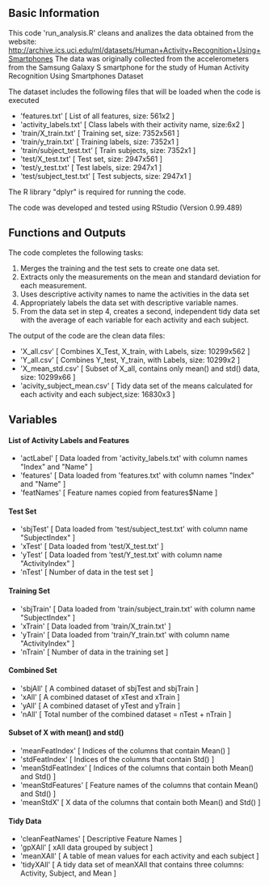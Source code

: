 ## Basic Information

This code 'run_analysis.R' cleans and analizes the data obtained from the website:
http://archive.ics.uci.edu/ml/datasets/Human+Activity+Recognition+Using+Smartphones
The data was originally collected from the accelerometers from the Samsung Galaxy S smartphone 
for the study of Human Activity Recognition Using Smartphones Dataset

The dataset includes the following files that will be loaded when the code is executed

- 'features.txt'           [ List of all features, size: 561x2 ]
- 'activity_labels.txt'    [ Class labels with their activity name, size:6x2 ]
- 'train/X_train.txt'      [ Training set,    size: 7352x561 ]
- 'train/y_train.txt'      [ Training labels, size: 7352x1 ]
- 'train/subject_test.txt' [ Train subjects,  size: 7352x1 ]
- 'test/X_test.txt'        [ Test set,        size: 2947x561 ]
- 'test/y_test.txt'        [ Test labels,     size: 2947x1 ]
- 'test/subject_test.txt'  [ Test subjects,   size: 2947x1 ]

The R library "dplyr" is required for running the code.

The code was developed and tested using RStudio (Version 0.99.489)

## Functions and Outputs

The code completes the following tasks:

1. Merges the training and the test sets to create one data set.
2. Extracts only the measurements on the mean and standard deviation for each measurement.
3. Uses descriptive activity names to name the activities in the data set
4. Appropriately labels the data set with descriptive variable names.
5. From the data set in step 4, creates a second, independent tidy data set with the 
   average of each variable for each activity and each subject.

The output of the code are the clean data files:

- 'X_all.csv'                [ Combines X_Test, X_train, with Labels,                size: 10299x562 ]
- 'Y_all.csv'                [ Combines Y_test, Y_train, with Labels,                size: 10299x2 ]
- 'X_mean_std.csv'           [ Subset of X_all, contains only mean() and std() data, size: 10299x66 ]
- 'acivity_subject_mean.csv' [ Tidy data set of the means calculated for each activity and each subject,size: 16830x3 ] 

## Variables 

#### List of Activity Labels and Features

- 'actLabel'  [ Data loaded from 'activity_labels.txt' with column names "Index" and "Name" ]
- 'features'  [ Data loaded from 'features.txt' with column names "Index" and "Name" ]
- 'featNames' [ Feature names copied from features$Name ]

#### Test Set

- 'sbjTest'   [ Data loaded from 'test/subject_test.txt' with column name "SubjectIndex" ]
- 'xTest'     [ Data loaded from 'test/X_test.txt' ]
- 'yTest'     [ Data loaded from 'test/Y_test.txt' with column name "ActivityIndex" ]
- 'nTest'     [ Number of data in the test set ]

#### Training Set

- 'sbjTrain'  [ Data loaded from 'train/subject_train.txt' with column name "SubjectIndex" ]
- 'xTrain'    [ Data loaded from 'train/X_train.txt' ]
- 'yTrain'    [ Data loaded from 'train/Y_train.txt' with column name "ActivityIndex" ]
- 'nTrain'    [ Number of data in the training set ]

#### Combined Set

- 'sbjAll'    [ A combined dataset of sbjTest and sbjTrain ]
- 'xAll'      [ A combined dataset of xTest and xTrain ]
- 'yAll'      [ A combined dataset of yTest and yTrain ]
- 'nAll'      [ Total number of the combined dataset = nTest + nTrain ]

#### Subset of X with mean() and std() 

- 'meanFeatIndex'    [ Indices of the columns that contain Mean() ]
- 'stdFeatIndex'     [ Indices of the columns that contain Std() ]
- 'meanStdFeatIndex' [ Indices of the columns that contain both Mean() and Std() ]
- 'meanStdFeatures'  [ Feature names of the columns that contain Mean() and Std() ]
- 'meanStdX'         [ X data of the columns that contain both Mean() and Std() ]

#### Tidy Data

- 'cleanFeatNames'   [ Descriptive Feature Names ]
- 'gpXAll'           [ xAll data grouped by subject ]
- 'meanXAll'         [ A table of mean values for each activity and each subject ]
- 'tidyXAll'         [ A tidy data set of meanXAll that contains three columns: Activity, Subject, and Mean ]


